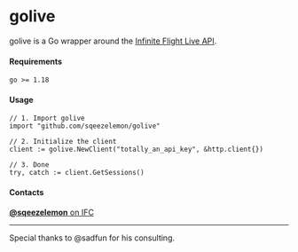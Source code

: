 # golive

golive is a Go wrapper around the [Infinite Flight Live API](https://infiniteflight.com/guide/developer-reference/live-api/overview).

#### Requirements

`go >= 1.18`

#### Usage

```golang
// 1. Import golive
import "github.com/sqeezelemon/golive"

// 2. Initialize the client
client := golive.NewClient("totally_an_api_key", &http.client{})

// 3. Done
try, catch := client.GetSessions()
```

#### Contacts
[**@sqeezelemon** on IFC](https://community.infiniteflight.com/u/sqeezelemon)

***
Special thanks to @sadfun for his consulting.